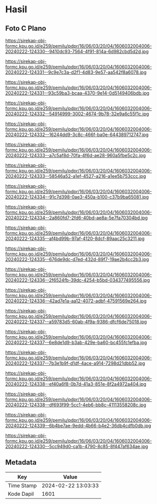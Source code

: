 # Hasil

## Foto C Plano

https://sirekap-obj-formc.kpu.go.id/e259/pemilu/pdpr/16/06/03/20/04/1606032004006-20240222-124330--9410dc93-7564-4f91-814a-6d982cbd5d2d.jpg

https://sirekap-obj-formc.kpu.go.id/e259/pemilu/pdpr/16/06/03/20/04/1606032004006-20240222-124331--9c9e7c3a-d2f1-4d83-9e57-aa542f8a6078.jpg

https://sirekap-obj-formc.kpu.go.id/e259/pemilu/pdpr/16/06/03/20/04/1606032004006-20240222-124331--93c59ba3-bcaa-4370-9e14-0d5149406bdb.jpg

https://sirekap-obj-formc.kpu.go.id/e259/pemilu/pdpr/16/06/03/20/04/1606032004006-20240222-124332--54914999-3002-4674-9b78-32e9a6c55f1c.jpg

https://sirekap-obj-formc.kpu.go.id/e259/pemilu/pdpr/16/06/03/20/04/1606032004006-20240222-124332--16244dd9-3c8c-466f-ba0e-644389712747.jpg

https://sirekap-obj-formc.kpu.go.id/e259/pemilu/pdpr/16/06/03/20/04/1606032004006-20240222-124333--a7c5af8d-70fa-4f6d-ae28-960a5fbe5c2c.jpg

https://sirekap-obj-formc.kpu.go.id/e259/pemilu/pdpr/16/06/03/20/04/1606032004006-20240222-124333--58546a52-a1ef-4527-a216-a1ee5b753ccc.jpg

https://sirekap-obj-formc.kpu.go.id/e259/pemilu/pdpr/16/06/03/20/04/1606032004006-20240222-124334--91c7d398-0ae3-450a-b100-c37b9ba65081.jpg

https://sirekap-obj-formc.kpu.go.id/e259/pemilu/pdpr/16/06/03/20/04/1606032004006-20240222-124334--2a860fd7-2fd6-40bd-ae8a-5e7fa70304bd.jpg

https://sirekap-obj-formc.kpu.go.id/e259/pemilu/pdpr/16/06/03/20/04/1606032004006-20240222-124335--af4bd99b-97af-4120-8dcf-89aac25c3211.jpg

https://sirekap-obj-formc.kpu.go.id/e259/pemilu/pdpr/16/06/03/20/04/1606032004006-20240222-124335--676de9dc-d7ed-432d-89f7-19ae2b4cc2b3.jpg

https://sirekap-obj-formc.kpu.go.id/e259/pemilu/pdpr/16/06/03/20/04/1606032004006-20240222-124336--2f6524fb-39dc-4254-b5bd-034377495556.jpg

https://sirekap-obj-formc.kpu.go.id/e259/pemilu/pdpr/16/06/03/20/04/1606032004006-20240222-124336--42ad7e1a-aa12-4072-adbf-47591569e264.jpg

https://sirekap-obj-formc.kpu.go.id/e259/pemilu/pdpr/16/06/03/20/04/1606032004006-20240222-124337--a59783d5-60ab-4f9a-9386-dfcf6de75018.jpg

https://sirekap-obj-formc.kpu.go.id/e259/pemilu/pdpr/16/06/03/20/04/1606032004006-20240222-124337--6e8de1d9-b3ab-429e-ba60-bc455fc1efba.jpg

https://sirekap-obj-formc.kpu.go.id/e259/pemilu/pdpr/16/06/03/20/04/1606032004006-20240222-124337--7b3e1b9f-d1df-4ace-a914-7298d21dbb52.jpg

https://sirekap-obj-formc.kpu.go.id/e259/pemilu/pdpr/16/06/03/20/04/1606032004006-20240222-124338--ef40a6f8-0b7d-41a3-851e-8f2a4972a404.jpg

https://sirekap-obj-formc.kpu.go.id/e259/pemilu/pdpr/16/06/03/20/04/1606032004006-20240222-124338--df693f99-5cc1-4eb6-bb8c-41113558208c.jpg

https://sirekap-obj-formc.kpu.go.id/e259/pemilu/pdpr/16/06/03/20/04/1606032004006-20240222-124339--6b4be7ae-9edd-4b66-b4e2-36db4cdfb0db.jpg

https://sirekap-obj-formc.kpu.go.id/e259/pemilu/pdpr/16/06/03/20/04/1606032004006-20240222-124330--5cc949d0-ca1b-4790-8c85-8f447af634ae.jpg


## Metadata

| Key        | Value               |
| ---------- | ------------------- |
| Time Stamp | 2024-02-22 13:03:33 |
| Kode Dapil | 1601                |



